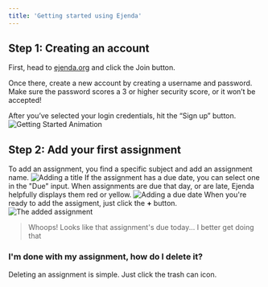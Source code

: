 ```yaml
---
title: 'Getting started using Ejenda'
---
```

## Step 1: Creating an account

First, head to [ejenda.org](https://ejenda.org) and click the Join button.

Once there, create a new account by creating a username and password. Make sure the password scores a 3 or higher security score, or it won’t be accepted!

After you’ve selected your login credentials, hit the “Sign up” button.
![Getting Started Animation](/docs/GettingStartedAnimation.gif)

## Step 2: Add your first assignment
To add an assignment, you find a specific subject and add an assignment name. 
![Adding a title](/docs/addingATitle.png)
If the assignment has a due date, you can select one in the "Due" input. When assignments are due that day, or are late, Ejenda helpfully displays them red or yellow.
![Adding a due date](/docs/addingADueDate.png)
When you're ready to add the assigment, just click the **+** button.
![The added assignment](/docs/addedAssignment.png)
> Whoops! Looks like that assignment's due today... I better get doing that


### I'm done with my assignment, how do I delete it?
Deleting an assignment is simple. Just click the trash can icon.

